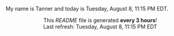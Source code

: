 My name is Tanner and today is Tuesday, August 8, 11:15 PM EDT.

<p align="center">This <i>README</i> file is generated <b>every 3 hours</b>!</br>Last refresh: Tuesday, August 8, 11:15 PM EDT<br /></p>
